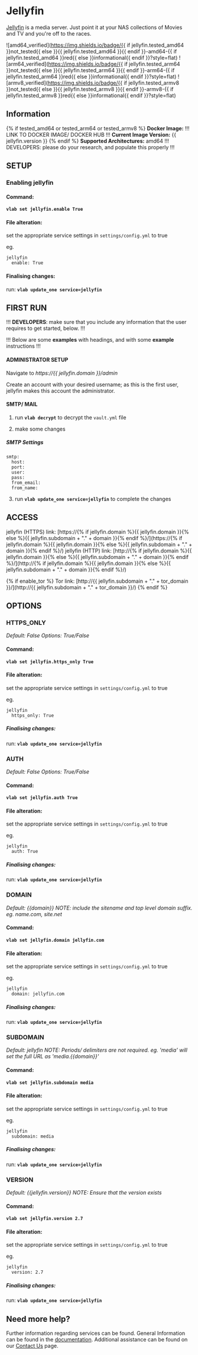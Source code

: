 # Jellyfin

[Jellyfin](https://github.com/jellyfin/jellyfin) is a media server. Just point it at your NAS collections of Movies and TV and you're off to the races.

![amd64_verified](https://img.shields.io/badge/{{ if jellyfin.tested_amd64 }}not_tested{{ else }}{{ jellyfin.tested_amd64 }}{{ endif }}-amd64-{{ if jellyfin.tested_amd64 }}red{{ else }}informational{{ endif }}?style=flat)
![arm64_verified](https://img.shields.io/badge/{{ if jellyfin.tested_arm64 }}not_tested{{ else }}{{ jellyfin.tested_arm64 }}{{ endif }}-arm64-{{ if jellyfin.tested_arm64 }}red{{ else }}informational{{ endif }}?style=flat)
![armv8_verified](https://img.shields.io/badge/{{ if jellyfin.tested_armv8 }}not_tested{{ else }}{{ jellyfin.tested_armv8 }}{{ endif }}-armv8-{{ if jellyfin.tested_armv8 }}red{{ else }}informational{{ endif }}?style=flat)

## Information

{% if tested_amd64 or tested_arm64 or tested_armv8 %}
**Docker Image:** !!! LINK TO DOCKER IMAGE/ DOCKER HUB !!!
**Current Image Version:** {{ jellyfin.version }}
{% endif %}
**Supported Architectures:** amd64  !!! DEVELOPERS: please do your research, and populate this properly !!!

## SETUP

### Enabling jellyfin

#### Command:

**`vlab set jellyfin.enable True`**

#### File alteration:

set the appropriate service settings in `settings/config.yml` to true

eg.
```
jellyfin
  enable: True
```

#### Finalising changes:

run: **`vlab update_one service=jellyfin`**

## FIRST RUN

!!! **DEVELOPERS**: make sure that you include any information that the user requires to get started, below. !!!

!!! Below are some **examples** with headings, and with some **example** instructions !!!

#### ADMINISTRATOR SETUP

Navigate to *https://{{ jellyfin.domain }}/admin*

Create an account with your desired username; as this is the first user, jellyfin makes this account the administrator.

#### SMTP/ MAIL

1. run **`vlab decrypt`** to decrypt the `vault.yml` file

2. make some changes


##### SMTP Settings
```
smtp:
  host:
  port:
  user:
  pass:
  from_email:
  from_name:
```

3. run **`vlab update_one service=jellyfin`** to complete the changes


## ACCESS

jellyfin (HTTPS) link: [https://{% if jellyfin.domain %}{{ jellyfin.domain }}{% else %}{{ jellyfin.subdomain + "." + domain }}{% endif %}/](https://{% if jellyfin.domain %}{{ jellyfin.domain }}{% else %}{{ jellyfin.subdomain + "." + domain }}{% endif %}/)
jellyfin (HTTP) link: [http://{% if jellyfin.domain %}{{ jellyfin.domain }}{% else %}{{ jellyfin.subdomain + "." + domain }}{% endif %}/](http://{% if jellyfin.domain %}{{ jellyfin.domain }}{% else %}{{ jellyfin.subdomain + "." + domain }}{% endif %}/)

{% if enable_tor %}
Tor link: [http://{{ jellyfin.subdomain + "." + tor_domain }}/](http://{{ jellyfin.subdomain + "." + tor_domain }}/)
{% endif %}

## OPTIONS

### HTTPS_ONLY
*Default: False*
*Options: True/False*

#### Command:

**`vlab set jellyfin.https_only True`**

#### File alteration:

set the appropriate service settings in `settings/config.yml` to true

eg.
```
jellyfin
  https_only: True
```

##### Finalising changes:

run: **`vlab update_one service=jellyfin`**

### AUTH
*Default: False*
*Options: True/False*

#### Command:

**`vlab set jellyfin.auth True`**

#### File alteration:

set the appropriate service settings in `settings/config.yml` to true

eg.
```
jellyfin
  auth: True
```

##### Finalising changes:

run: **`vlab update_one service=jellyfin`**

### DOMAIN
*Default: {{domain}}*
*NOTE: include the sitename and top level domain suffix. eg. name.com, site.net*

#### Command:

**`vlab set jellyfin.domain jellyfin.com`**

#### File alteration:

set the appropriate service settings in `settings/config.yml` to true

eg.
```
jellyfin
  domain: jellyfin.com
```

##### Finalising changes:

run: **`vlab update_one service=jellyfin`**

### SUBDOMAIN
*Default: jellyfin*
*NOTE: Periods/ delimiters are not required. eg. 'media' will set the full URL as 'media.{{domain}}'*

#### Command:

**`vlab set jellyfin.subdomain media`**

#### File alteration:

set the appropriate service settings in `settings/config.yml` to true

eg.
```
jellyfin
  subdomain: media
```

##### Finalising changes:

run: **`vlab update_one service=jellyfin`**

### VERSION
*Default: {{jellyfin.version}}*
*NOTE: Ensure that the version exists*

#### Command:

**`vlab set jellyfin.version 2.7`**

#### File alteration:

set the appropriate service settings in `settings/config.yml` to true

eg.
```
jellyfin
  version: 2.7
```

##### Finalising changes:

run: **`vlab update_one service=jellyfin`**

## Need more help?
Further information regarding services can be found.
General Information can be found in the [documentation](https://docs.vivumlab.com).
Additional assistance can be found on our [Contact Us](https://docs.vivumlab.com/Contact-us) page.

